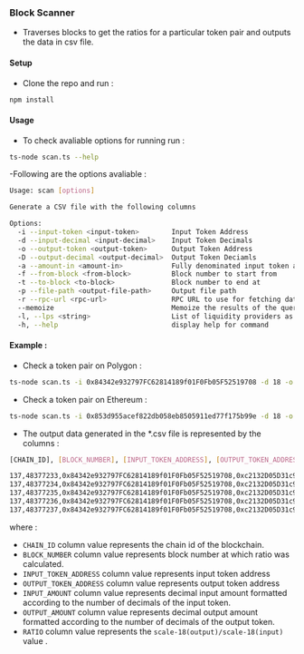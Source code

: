 ### Block Scanner
- Traverses blocks to get the ratios for a particular token pair and outputs the data in csv file. 

#### Setup 
- Clone the repo and run : 
```sh
npm install
``` 
#### Usage 
- To check avaliable options for running run : 
```sh
ts-node scan.ts --help 
``` 
-Following are the options avaliable : 
```sh
Usage: scan [options]

Generate a CSV file with the following columns

Options:
  -i --input-token <input-token>        Input Token Address
  -d --input-decimal <input-decimal>    Input Token Decimals
  -o --output-token <output-token>      Output Token Address
  -D --output-decimal <output-decimal>  Output Token Deciamls
  -a --amount-in <amount-in>            Fully denominated input token amount. Eg: For 1 USDT having 6 decimals, this will be 1000000
  -f --from-block <from-block>          Block number to start from
  -t --to-block <to-block>              Block number to end at
  -p --file-path <output-file-path>     Output file path
  -r --rpc-url <rpc-url>                RPC URL to use for fetching data.
  --memoize                             Memoize the results of the query.
  -l, --lps <string>                    List of liquidity providers as one quoted string seperated by a comma for each. Example: 'SushiSwapV2,UniswapV3'
  -h, --help                            display help for command
```

#### Example : 
- Check a token pair on Polygon : 
```sh
ts-node scan.ts -i 0x84342e932797FC62814189f01F0Fb05F52519708 -d 18 -o 0xc2132D05D31c914a87C6611C10748AEb04B58e8F -D 6 -a 1000000000000000000 -f 48469533 -t 48469633 -p "./POLYGON_NHT_USDT.csv" -l "sushiswapv2,sushiswapv3,uniswapv2,uniswapv3,quickswap" -r https://polygon.llamarpc.com --memoize 
``` 
- Check a token pair on Ethereum : 
```sh
ts-node scan.ts -i 0x853d955acef822db058eb8505911ed77f175b99e -d 18 -o 0xdAC17F958D2ee523a2206206994597C13D831ec7 -D 6 -a 1000000000000000000 -f 18304500 -t 18305500 -p "./ETEHREUM_FRAX_USDT.csv" -l "apeswap,elk,pancakeswap,sushiswapv2,sushiswapv3,uniswapv2,uniswapv3,trident" -r https://eth-mainnet.g.alchemy.com/v2/zv_qezhqKEtY-ZRKRUbDHD2VqlPYASBK --memoize 
``` 
- The output data generated in the *.csv file is represented by the columns : 
```sh
[CHAIN_ID], [BLOCK_NUMBER], [INPUT_TOKEN_ADDRESS], [OUTPUT_TOKEN_ADDRESS], [INPUT_AMOUNT], [OUTPUT_AMOUNT], [RATIO]

137,48377233,0x84342e932797FC62814189f01F0Fb05F52519708,0xc2132D05D31c914a87C6611C10748AEb04B58e8F,1.0,0.000000000000000254,0.000254
137,48377234,0x84342e932797FC62814189f01F0Fb05F52519708,0xc2132D05D31c914a87C6611C10748AEb04B58e8F,1.0,0.000000000000000254,0.000254
137,48377235,0x84342e932797FC62814189f01F0Fb05F52519708,0xc2132D05D31c914a87C6611C10748AEb04B58e8F,1.0,0.000000000000000254,0.000254
137,48377236,0x84342e932797FC62814189f01F0Fb05F52519708,0xc2132D05D31c914a87C6611C10748AEb04B58e8F,1.0,0.000000000000000254,0.000254
137,48377237,0x84342e932797FC62814189f01F0Fb05F52519708,0xc2132D05D31c914a87C6611C10748AEb04B58e8F,1.0,0.000000000000000254,0.000254
``` 
where :  
- `CHAIN_ID` column value represents the chain id of the blockchain.
- `BLOCK_NUMBER` column value represents block number at which ratio was calculated.
- `INPUT_TOKEN_ADDRESS` column value represents input token address
- `OUTPUT_TOKEN_ADDRESS` column value represents output token address
- `INPUT_AMOUNT` column value represents decimal input amount formatted according to the number of decimals of the input token.
- `OUTPUT_AMOUNT` column value represents decimal output amount formatted according to the number of decimals of the output token.
- `RATIO` column value represents the `scale-18(output)/scale-18(input)` value .


